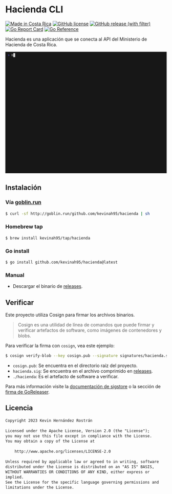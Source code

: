 # Hacienda CLI

[![Made in Costa Rica](https://img.shields.io/badge/made%20in-%20Costa%20Rica-blue.svg?logo=data:image/svg%2bxml;base64,PHN2ZyB4bWxucz0iaHR0cDovL3d3dy53My5vcmcvMjAwMC9zdmciIGlkPSJmbGFnLWljb25zLWNyIiB2aWV3Qm94PSIwIDAgNjQwIDQ4MCI+CiAgPGcgZmlsbC1ydWxlPSJldmVub2RkIiBzdHJva2Utd2lkdGg9IjFwdCI+CiAgICA8cGF0aCBmaWxsPSIjMDAwMGI0IiBkPSJNMCAwaDY0MHY0ODBIMHoiLz4KICAgIDxwYXRoIGZpbGw9IiNmZmYiIGQ9Ik0wIDc1LjRoNjQwdjMyMi4zSDB6Ii8+CiAgICA8cGF0aCBmaWxsPSIjZDkwMDAwIiBkPSJNMCAxNTcuN2g2NDB2MTU3LjdIMHoiLz4KICA8L2c+Cjwvc3ZnPgo=)](https://es.wikipedia.org/wiki/Costa_Rica)
[![GitHub license](https://img.shields.io/badge/license-Apache%20License%202.0-blue.svg?style=flat)](https://www.apache.org/licenses/LICENSE-2.0)
[![GitHub release (with filter)](https://img.shields.io/github/v/release/kevinah95/hacienda)](https://github.com/kevinah95/hacienda/releases)
[![Go Report Card](https://goreportcard.com/badge/github.com/kevinah95/hacienda)](https://goreportcard.com/report/github.com/kevinah95/hacienda)
[![Go Reference](https://pkg.go.dev/badge/github.com/kevinah95/hacienda.svg)](https://pkg.go.dev/github.com/kevinah95/hacienda)


Hacienda es una aplicación que se conecta al API del Ministerio de Hacienda de Costa Rica.

<img src="./examples/hacienda.gif" alt="Ejemplo hacienda" />

## Instalación

### Vía [goblin.run](https://goblin.run)

```sh
$ curl -sf http://goblin.run/github.com/kevinah95/hacienda | sh
```

### Homebrew tap

```
$ brew install kevinah95/tap/hacienda
```

### Go install

```
$ go install github.com/kevinah95/hacienda@latest
```

### Manual

- Descargar el binario de [releases](https://github.com/kevinah95/hacienda/releases).

## Verificar

Este proyecto utiliza Cosign para firmar los archivos binarios. 

> Cosign es una utilidad de línea de comandos que puede firmar y verificar artefactos de software, como imágenes de contenedores y blobs.

Para verificar la firma con `cosign`, vea este ejemplo:

```bash
$ cosign verify-blob --key cosign.pub --signature signatures/hacienda.sig  ./hacienda
```

- `cosign.pub`: Se encuentra en el directorio raíz del proyecto.
- `hacienda.sig`: Se encuentra en el archivo comprimido en [releases](https://github.com/kevinah95/hacienda/releases).
- `./hacienda`: Es el artefacto de software a verificar.

Para más información visite la [documentación de sigstore](https://docs.sigstore.dev) o la sección de [firma de GoReleaser](https://goreleaser.com/customization/sign).

## Licencia

```
Copyright 2023 Kevin Hernández Rostrán

Licensed under the Apache License, Version 2.0 (the "License");
you may not use this file except in compliance with the License.
You may obtain a copy of the License at

    http://www.apache.org/licenses/LICENSE-2.0

Unless required by applicable law or agreed to in writing, software
distributed under the License is distributed on an "AS IS" BASIS,
WITHOUT WARRANTIES OR CONDITIONS OF ANY KIND, either express or implied.
See the License for the specific language governing permissions and
limitations under the License.
```